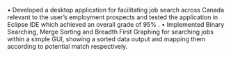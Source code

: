 • Developed a desktop application for facilitating job search across Canada relevant to the user’s employment prospects and tested the application in Eclipse IDE which achieved an overall grade of 95% .
• Implemented Binary Searching, Merge Sorting and Breadth First Graphing for searching jobs within a simple GUI, showing a sorted data output and mapping them according to potential match respectively.
